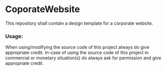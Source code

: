 # CoporateWebsite
This repository shall contain a design template for a corporate website.

### Usage:
When using/modifying the source code of this project always do give appropriate credit. In-case of using the source code of this project in commercial or monetary situation(s) do always ask for permission and give appropriate credit.